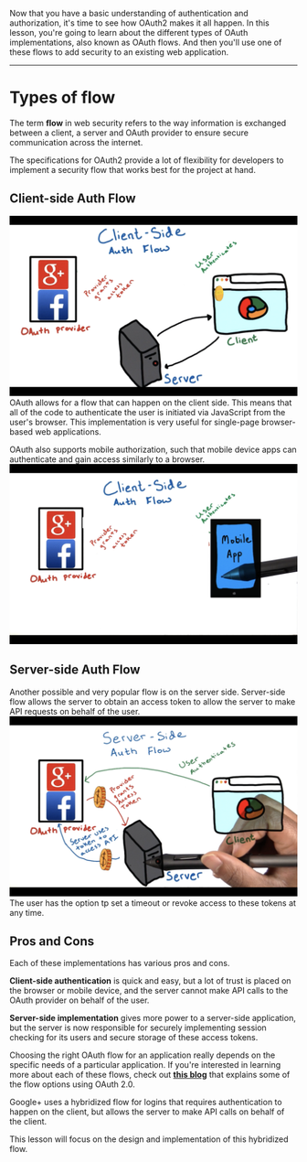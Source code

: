 Now that you have a basic understanding of authentication and authorization, it's time to see how OAuth2 makes it all happen. In this lesson, you're going to learn about the different types of OAuth implementations, also known as OAuth flows. And then you'll use one of these flows to add security to an existing web application.

----

# Types of flow

The term **flow** in web security refers to the way information is exchanged between a client, a server and OAuth provider to ensure secure communication across the internet.

The specifications for OAuth2 provide a lot of flexibility for developers to implement a security flow that works best for the project at hand.

## Client-side Auth Flow
![Client-side Auth Flow Scheme](Images/client-side-auth-flow.png)
OAuth allows for a flow that can happen on the client side. This means that all of the code to authenticate the user is initiated via JavaScript from the user's browser. This implementation is very useful for single-page browser-based web applications.

OAuth also supports mobile authorization, such that mobile device apps can authenticate and gain access similarly to a browser.
![Mobile Client-side Auth Flow Scheme](Images/mobile-client-side-auth-flow.png)

## Server-side Auth Flow
Another possible and very popular flow is on the server side. Server-side flow allows the server to obtain an access token to allow the server to make API requests on behalf of the user.
![Server-side Auth Flow Scheme](Images/server-side-auth-flow.png)
The user has the option tp set a timeout or revoke access to these tokens at any time.

## Pros and Cons

Each of these implementations has various pros and cons.

**Client-side authentication** is quick and easy, but a lot of trust is placed on the browser or mobile device, and the server cannot make API calls to the OAuth provider on behalf of the user.

**Server-side implementation** gives more power to a server-side application, but the server is now responsible for securely implementing session checking for its users and secure storage of these access tokens.

Choosing the right OAuth flow for an application really depends on the specific needs of a particular application. If you're interested in learning more about each of these flows, check out **[this blog](https://aaronparecki.com/articles/2012/07/29/1/oauth2-simplified)** that explains some of the flow options using OAuth 2.0.

Google+ uses a hybridized flow for logins that requires authentication to happen on the client, but allows the server to make API calls on behalf of the client.

This lesson will focus on the design and implementation of this hybridized flow.
